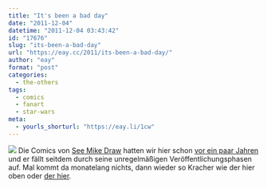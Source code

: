 ```yaml
---
title: "It's been a bad day"
date: "2011-12-04"
datetime: "2011-12-04 03:43:42"
id: "17676"
slug: "its-been-a-bad-day"
url: "https://eay.cc/2011/its-been-a-bad-day/"
author: "eay"
format: "post"
categories:
  - the-others
tags:
  - comics
  - fanart
  - star-wars
meta:
  - yourls_shorturl: "https://eay.li/1cw"
---
```


[![](https://eay.cc/uploads/2011/mikedroids.gif)](http://seemikedraw.wordpress.com/2011/12/01/have-you-ever-had-one-of-those-days/) Die Comics von [See Mike Draw](http://seemikedraw.wordpress.com/) hatten wir hier schon [vor ein paar Jahren](//eay.cc/2008/see-mike-draw/) und er fällt seitdem durch seine unregelmäßigen Veröffentlichungsphasen auf. Mal kommt da monatelang nichts, dann wieder so Kracher wie der hier oben oder [der hier](http://www.mindsdelight.de/2011/12/die-einzig-echte-superman-origin-in-einem-panel/).
